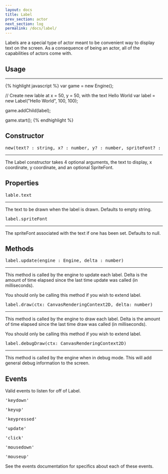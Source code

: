 ```yaml
---
layout: docs
title: Label
prev_section: actor
next_section: log
permalink: /docs/label/
---
```


Labels are a special type of actor meant to be convenient way to display text
on the screen. As a consequence of being an actor, all of the capabilities of
actors come with.

## Usage
--------
{% highlight javascript %}
var game = new Engine();

// Create new lable at x = 50, y = 50, with the text Hello World
var label = new Label("Hello World", 100, 100);

game.addChild(label);

game.start();
{% endhighlight %}


## Constructor 
<pre>new(text? : string, x? : number, y? : number, spriteFont? : Drawing.SpriteFont)</pre>
--------------

The Label constructor takes 4 optional arguments, the text to display, x 
coordinate, y coordinate, and an optional SpriteFont.

## Properties
<pre>lable.text</pre>
------------------

The text to be drawn when the label is drawn. Defaults to empty string.

<pre>label.spriteFont</pre>
------------------

The spriteFont associated with the text if one has been set. Defaults to null.

## Methods

<pre>label.update(engine : Engine, delta : number)</pre>
--------------------

This method is called by the engine to update each label. Delta is the amount
of time elapsed since the last time update was called (in milliseconds).

You should only be calling this method if you wish to extend label.

<pre>label.draw(ctx: CanvasRenderingContext2D, delta: number)</pre>
--------------------

This method is called by the engine to draw each label. Delta is the amount
of time elapsed since the last time draw was called (in milliseconds).

You should only be calling this method if you wish to extend label.


<pre>label.debugDraw(ctx: CanvasRenderingContext2D)</pre>
--------------------

This method is called by the engine when in debug mode. This will add general
debug information to the screen.

## Events

Valid events to listen for off of Label.

<pre>'keydown'</pre>
<pre>'keyup'</pre>
<pre>'keypressed'</pre>
<pre>'update'</pre>
<pre>'click'</pre>
<pre>'mousedown'</pre>
<pre>'mouseup'</pre>

See the events documentation for specifics about each of these events.
